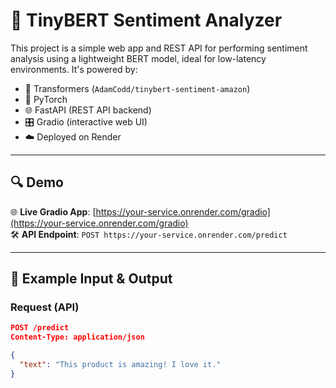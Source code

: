 # 🚀 TinyBERT Sentiment Analyzer

This project is a simple web app and REST API for performing sentiment analysis using a lightweight BERT model, ideal for low-latency environments. It's powered by:

- 🤗 Transformers (`AdamCodd/tinybert-sentiment-amazon`)
- 🧠 PyTorch
- 🌐 FastAPI (REST API backend)
- 🎛️ Gradio (interactive web UI)
- ☁️ Deployed on Render

---

## 🔍 Demo

🌐 **Live Gradio App**: [https://your-service.onrender.com/gradio](https://your-service.onrender.com/gradio)  
🛠 **API Endpoint**: `POST https://your-service.onrender.com/predict`

---

## 🧪 Example Input & Output

### Request (API)

```json
POST /predict
Content-Type: application/json

{
  "text": "This product is amazing! I love it."
}
